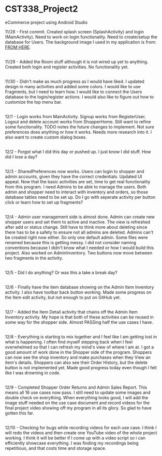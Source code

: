 # CST338_Project2
eCommerce project using Android Studio

11/28 - First commit.  Created splash screen (SplashActivity) and login (MainActivity).  Need to work on login functionality.  Need to create/setup the database for Users. The background image I used in my application is from:  <a href="https://i.pinimg.com/originals/da/4e/01/da4e01b18b65ffb43d0a849b837e954b.jpg">FROM HERE</a>.<br><br>

11/29 - Added the Room stuff although it is not wired up yet to anything.  Created both login and register activities.  No functionality yet.<br><br>

11/30 - Didn't make as much progress as I would have liked.  I updated design in many activities and added some colors.  I would like to use Fragments, but I need to learn how.  I would like to connect the Users database to the login/register actions.  I would also like to figure out how to customize the top menu bar.<br><br>

12/1 - Login works from MainActivity.  Signup works from RegisterUser.  Logout and delete account works from ShopperHome.  Still want to refine some functionality.  TODO notes the future changes to implement.  Not sure preferences does anything or how it works.  Needs more research into it.  I also want to create custom dialog boxes.<br><br>

12/2 - Forgot what I did this day or pushed up.  I just know I did stuff.  How did I lose a day?<br><br>

12/3 - SharedPreferences now works.  Users can login to shopper and admin accounts, given they have the correct credentials.  Updated UI appeal.  Now that the basic activities are set, time to get real functionality from this program.  I need Admins to be able to manage the users.  Both admin and shopper need to interact with inventory and orders, so those database tables need to be set up.  Do I go with seperate activity per button click or learn how to set up fragments?<br><br>

12/4 - Admin user management side is almost done.  Admin can create new shopper users and set them to active and inactive.  The view is refreshed after add or status change.  Still have to think more about deleting since there has to be a safety to ensure not all admins are deleted.  Admins can't be created right now either.  So only one default admin.  Some files were renamed because this is getting messy.  I did not consider naming conventions because I didn't know what I needed or how I would build this project.  Also worked on AdminInventory.  Two buttons now move between two fragments in the activity.<br><br>

12/5 - Did I do anything?  Or was this a take a break day?<br><br>

12/6 - Finally have the item database showing on the Admin Item Inventory activity.  I also have toolbar back button working.  Made some progress on the Item edit activity, but not enough to put on GitHub yet.<br><br>

12/7 - Added the Item Detail activity that chains off the Admin Item Inventory activity.  My hope is that both of these activities can be reused in some way for the shopper side.  Almost PASSing half the use cases I have.<br><br>

12/8 - Everything is starting to mix together and I feel like I am getting lost in what is happening.  I often find myself stepping back when I feel overwhelmed so that I can refresh my mind's view of where I am at.  I got a good amount of work done in the Shopper side of the program.  Shoppers can now see the shop inventory and make purchases when they View an item's details.  Shoppers can also see their Order History, but the delete button is not implemented yet.  Made good progress today even though I felt like I was drowning in code.<br><br>

12/9 - Completed Shopper Order Returns and Admin Sales Report.  This means all 16 use cases now pass.  I still need to update some images and double check on everything.  When everything looks good, I will add the image stuff needed on the use case document and record videos for the final project video showing off my program in all its glory.  So glad to have gotten this far.<br><br>

12/10 - Checking for bugs while recording videos for each use case.  I think I will redo the videos and then create one YouTube video of the whole project working.  I think it will be better if I come up with a video script so i can efficiently showcase everything.  I was finding my recordings being repetitious, and that costs time and storage space.
